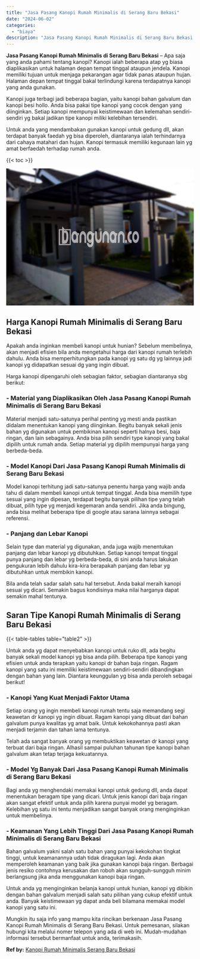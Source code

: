 ```yaml
---
title: "Jasa Pasang Kanopi Rumah Minimalis di Serang Baru Bekasi"
date: "2024-06-02"
categories: 
  - "biaya"
description: "Jasa Pasang Kanopi Rumah Minimalis di Serang Baru Bekasi. Mungkin itu saja info yang mampu kita rincikan berkenaan Jasa Pasang Kanopi Rumah Minimalis di Sera..."
---
```


**Jasa Pasang Kanopi Rumah Minimalis di Serang Baru Bekasi** – Apa saja yang anda pahami tentang kanopi? Kanopi ialah beberapa atap yg biasa diaplikasikan untuk halaman depan tempat tinggal ataupun jendela. Kanopi memiliki tujuan untuk menjaga pekarangan agar tidak panas ataupun hujan. Halaman depan tempat tinggal bakal terlindungi karena terdapatnya kanopi yang anda gunakan.

Kanopi juga terbagi jadi beberapa bagian, yaitu kanopi bahan galvalum dan kanopi besi hollo. Anda bisa pakai tipe kanopi yang cocok dengan yang diinginkan. Setiap kanopi mempunyai keistimewaan dan kelemahan sendiri-sendiri yg bakal jadikan tipe kanopi miliki kelebihan tersendiri.

Untuk anda yang mendambakan gunakan kanopi untuk gedung dll, akan terdapat banyak faedah yg bisa diperoleh, diantaranya ialah terhindarnya dari cahaya matahari dan hujan. Kanopi termasuk memiliki kegunaan lain yg amat berfaedah terhadap rumah anda.

{{< toc >}}

![Jasa Pasang Kanopi Rumah Minimalis di Serang Baru Bekasi](/images/harga-kanopi-minimalis-48.png)

## Harga Kanopi Rumah Minimalis di Serang Baru Bekasi

Apakah anda inginkan membeli kanopi untuk hunian? Sebelum membelinya, akan menjadi efisien bila anda mengetahui harga dari kanopi rumah terlebih dahulu. Anda bisa memperhitungkan pada kanopi yg satu dg yg lainnya jadi kanopi yg didapatkan sesuai dg yang ingin dibuat.

Harga kanopi dipengaruhi oleh sebagian faktor, sebagian diantaranya sbg berikut:

### \- Material yang Diaplikasikan Oleh Jasa Pasang Kanopi Rumah Minimalis di Serang Baru Bekasi

Material menjadi satu-satunya perihal penting yg mesti anda pastikan didalam menentukan kanopi yang diinginkan. Begitu banyak sekali jenis bahan yg digunakan untuk pembikinan kanopi seperti halnya besi, baja ringan, dan lain sebagainya. Anda bisa pilih sendiri type kanopi yang bakal dipilih untuk rumah anda. Setiap material yg dipilih mempunyai harga yang berbeda-beda.

### \- Model Kanopi Dari Jasa Pasang Kanopi Rumah Minimalis di Serang Baru Bekasi

Model kanopi terhitung jadi satu-satunya penentu harga yang wajib anda tahu di dalam membeli kanopi untuk tempat tinggal. Anda bisa memilih type sesuai yang ingin dipesan, terdapat begitu banyak pilihan tipe yang telah dibuat, pilih type yg menjadi kegemaran anda sendiri. Jika anda bingung, anda bisa melihat beberapa tipe di google atau sarana lainnya sebagai referensi.

### \- Panjang dan Lebar Kanopi

Selain type dan material yg digunakan, anda juga wajib menentukan panjang dan lebar kanopi yg dibutuhkan. Setiap kanopi tempat tinggal punya panjang dan lebar yg berbeda-beda, di sini anda harus lakukan pengukuran lebih dahulu kira-kira berapakah panjang dan lebar yg dibutuhkan untuk membikin kanopi.

Bila anda telah sadar salah satu hal tersebut. Anda bakal meraih kanopi sesuai yg dicari. Semakin bagus kondisinya maka nilai harganya dapat semakin mahal tentunya.

## Saran Tipe Kanopi Rumah Minimalis di Serang Baru Bekasi

{{< table-tables table="table2" >}}

Untuk anda yg dapat menyebabkan kanopi untuk ruko dll, ada begitu banyak sekali model kanopi yg bisa anda pilih. Beberapa tipe kanopi yang efisien untuk anda terapkan yaitu kanopi dr bahan baja ringan. Ragam kanopi yang satu ini memiliki keistimewaan sendiri-sendiri dibandingkan dengan bahan yang lain. Diantara keunggulan yg bisa anda peroleh sebagai berikut!

### \- Kanopi Yang Kuat Menjadi Faktor Utama

Setiap orang yg ingin membeli kanopi rumah tentu saja memandang segi keawetan dr kanopi yg ingin dibuat. Ragam kanopi yang dibuat dari bahan galvalum punya kwalitas yg amat baik. Untuk kekokohannya pasti akan menjadi terjamin dan tahan lama tentunya.

Telah ada sangat banyak orang yg membuktikan keawetan dr kanopi yang terbuat dari baja ringan. Alhasil sampai puluhan tahunan tipe kanopi bahan galvalum akan tetap terjaga kekuatannya.

### \- Model Yg Banyak Dari Jasa Pasang Kanopi Rumah Minimalis di Serang Baru Bekasi

Bagi anda yg menghendaki memakai kanopi untuk gedung dll, anda dapat menentukan beragam tipe yang dicari. Untuk jenis kanopi dari baja ringan akan sangat efektif untuk anda pilih karena punyai model yg beragam. Kelebihan yg satu ini tentu menjadikan sangat banyak orang menginginkan untuk membelinya.

### \- Keamanan Yang Lebih Tinggi Dari Jasa Pasang Kanopi Rumah Minimalis di Serang Baru Bekasi

Bahan galvalum yakni salah satu bahan yang punyai kekokohan tingkat tinggi, untuk keamanannya udah tidak diragukan lagi. Anda akan memperoleh keamanan yang baik jika gunakan kanopi baja ringan. Berbagai jenis resiko contohnya kerusakan dan roboh akan sungguh-sungguh minim berlangsung jika anda menggunakan kanopi baja ringan.

Untuk anda yg menginginkan belanja kanopi untuk hunian, kanopi yg dibikin dengan bahan galvalum menjadi salah satu pilihan yang cukup efektif untuk anda. Banyak keistimewaan yg dapat anda beli bilamana memakai model kanopi yang satu ini.

Mungkin itu saja info yang mampu kita rincikan berkenaan Jasa Pasang Kanopi Rumah Minimalis di Serang Baru Bekasi. Untuk pemesanan, silakan hubungi kita melalui nomer telepon yang ada di web ini. Mudah-mudahan informasi tersebut bermanfaat untuk anda, terimakasih.

**Ref by:**  [Kanopi Rumah Minimalis Serang Baru Bekasi](https://id.wikipedia.org/wiki/Kanopi)
